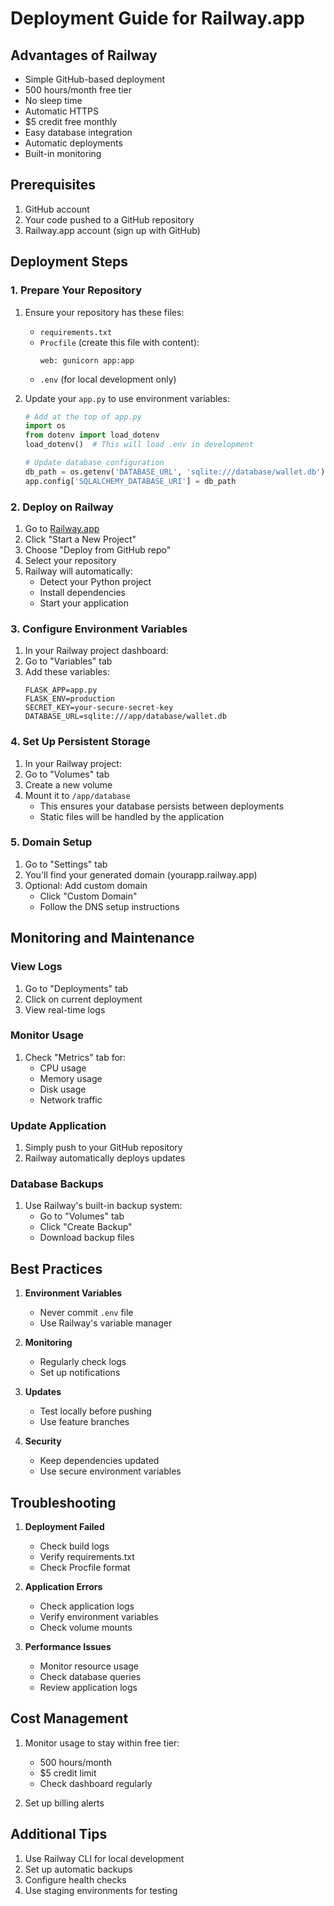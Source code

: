 # Deployment Guide for Railway.app

## Advantages of Railway
- Simple GitHub-based deployment
- 500 hours/month free tier
- No sleep time
- Automatic HTTPS
- $5 credit free monthly
- Easy database integration
- Automatic deployments
- Built-in monitoring

## Prerequisites
1. GitHub account
2. Your code pushed to a GitHub repository
3. Railway.app account (sign up with GitHub)

## Deployment Steps

### 1. Prepare Your Repository

1. Ensure your repository has these files:
   - `requirements.txt`
   - `Procfile` (create this file with content):
     ```
     web: gunicorn app:app
     ```
   - `.env` (for local development only)

2. Update your `app.py` to use environment variables:
   ```python
   # Add at the top of app.py
   import os
   from dotenv import load_dotenv
   load_dotenv()  # This will load .env in development

   # Update database configuration
   db_path = os.getenv('DATABASE_URL', 'sqlite:///database/wallet.db')
   app.config['SQLALCHEMY_DATABASE_URI'] = db_path
   ```

### 2. Deploy on Railway

1. Go to [Railway.app](https://railway.app/)
2. Click "Start a New Project"
3. Choose "Deploy from GitHub repo"
4. Select your repository
5. Railway will automatically:
   - Detect your Python project
   - Install dependencies
   - Start your application

### 3. Configure Environment Variables

1. In your Railway project dashboard:
2. Go to "Variables" tab
3. Add these variables:
   ```
   FLASK_APP=app.py
   FLASK_ENV=production
   SECRET_KEY=your-secure-secret-key
   DATABASE_URL=sqlite:///app/database/wallet.db
   ```

### 4. Set Up Persistent Storage

1. In your Railway project:
2. Go to "Volumes" tab
3. Create a new volume
4. Mount it to `/app/database`
   - This ensures your database persists between deployments
   - Static files will be handled by the application

### 5. Domain Setup

1. Go to "Settings" tab
2. You'll find your generated domain (yourapp.railway.app)
3. Optional: Add custom domain
   - Click "Custom Domain"
   - Follow the DNS setup instructions

## Monitoring and Maintenance

### View Logs
1. Go to "Deployments" tab
2. Click on current deployment
3. View real-time logs

### Monitor Usage
1. Check "Metrics" tab for:
   - CPU usage
   - Memory usage
   - Disk usage
   - Network traffic

### Update Application
1. Simply push to your GitHub repository
2. Railway automatically deploys updates

### Database Backups
1. Use Railway's built-in backup system:
   - Go to "Volumes" tab
   - Click "Create Backup"
   - Download backup files

## Best Practices

1. **Environment Variables**
   - Never commit `.env` file
   - Use Railway's variable manager

2. **Monitoring**
   - Regularly check logs
   - Set up notifications

3. **Updates**
   - Test locally before pushing
   - Use feature branches

4. **Security**
   - Keep dependencies updated
   - Use secure environment variables

## Troubleshooting

1. **Deployment Failed**
   - Check build logs
   - Verify requirements.txt
   - Check Procfile format

2. **Application Errors**
   - Check application logs
   - Verify environment variables
   - Check volume mounts

3. **Performance Issues**
   - Monitor resource usage
   - Check database queries
   - Review application logs

## Cost Management

1. Monitor usage to stay within free tier:
   - 500 hours/month
   - $5 credit limit
   - Check dashboard regularly

2. Set up billing alerts

## Additional Tips

1. Use Railway CLI for local development
2. Set up automatic backups
3. Configure health checks
4. Use staging environments for testing 